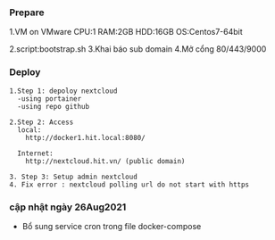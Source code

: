### Prepare
  1.VM on VMware
    CPU:1
    RAM:2GB
    HDD:16GB
    OS:Centos7-64bit

  2.script:bootstrap.sh
  3.Khai báo sub domain
  4.Mở cổng 80/443/9000

### Deploy
    1.Step 1: depoloy nextcloud
      -using portainer
      -using repo github      

    2.Step 2: Access
      local:
        http://docker1.hit.local:8080/
      
      Internet:
        http://nextcloud.hit.vn/ (public domain)

    3. Step 3: Setup admin nextcloud
    4. Fix error : nextcloud polling url do not start with https

### cập nhật ngày 26Aug2021
- Bổ sung service cron trong file docker-compose







      